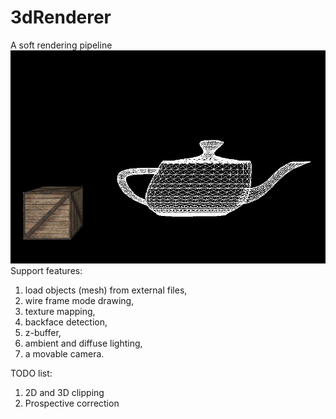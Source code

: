 # 3dRenderer
A soft rendering pipeline
![demo picture](https://github.com/zhaoxin89/3dRenderer/blob/master/3DDemos.JPG)
Support features:
1. load objects (mesh) from external files,
2. wire frame mode drawing,
3. texture mapping,
4. backface detection,
5. z-buffer,
6. ambient and diffuse lighting,
7. a movable camera.

TODO list: 
1. 2D and 3D clipping
2. Prospective correction
